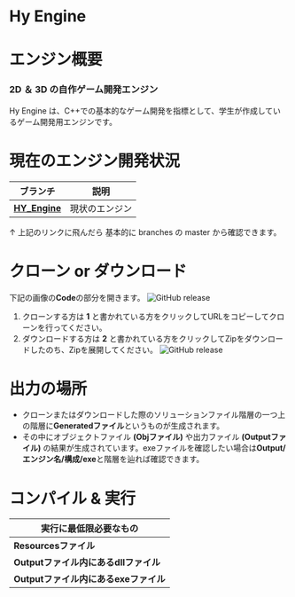 # Hy Engine

# エンジン概要
### 2D ＆ 3D の自作ゲーム開発エンジン
Hy Engine は、C++での基本的なゲーム開発を指標として、学生が作成しているゲーム開発用エンジンです。

# 現在のエンジン開発状況
| ブランチ | 説明 |
|----------|------|
| **[HY_Engine](https://github.com/Higuchi-Yuya/HY_Engine)** | 現状のエンジン |

↑ 上記のリンクに飛んだら 基本的に  branches の master から確認できます。

# クローン or ダウンロード 
下記の画像の**Code**の部分を開きます。
![GitHub release](<https://github.com/Higuchi-Yuya/HY_Engine/tree/moveProject/ReadMe_ScreenShot/スクリーンショット 2023-07-25 152310.png>)

1. クローンする方は **1** と書かれている方をクリックしてURLをコピーしてクローンを行ってください。
2. ダウンロードする方は **2** と書かれている方をクリックしてZipをダウンロードしたのち、Zipを展開してください。
![GitHub release](<https://github.com/Higuchi-Yuya/HY_Engine/tree/moveProject/ReadMe_ScreenShot/スクリーンショット 2023-07-25 153248.png>)

# 出力の場所
- クローンまたはダウンロードした際のソリューションファイル階層の一つ上の階層に**Generatedファイル**というものが生成されます。
- その中にオブジェクトファイル **(Objファイル)** や出力ファイル **(Outputファイル)** の結果が生成されています。exeファイルを確認したい場合は**Output/エンジン名/構成/exe**と階層を辿れば確認できます。

# コンパイル & 実行
| 実行に最低限必要なもの |
|----------|
|**Resourcesファイル**|
|**Outputファイル内にあるdllファイル**|
|**Outputファイル内にあるexeファイル**|